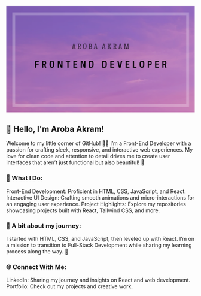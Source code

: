 ![Banner](intro.png)

## 👋 Hello, I'm Aroba Akram! 
Welcome to my little corner of GitHub! 👩‍💻
I’m a Front-End Developer with a passion for crafting sleek, responsive, and interactive web experiences. My love for clean code and attention to detail drives me to create user interfaces that aren’t just functional but also beautiful! 🌟

### 🌟 What I Do:
Front-End Development: Proficient in HTML, CSS, JavaScript, and React.
Interactive UI Design: Crafting smooth animations and micro-interactions for an engaging user experience.
Project Highlights: Explore my repositories showcasing projects built with React, Tailwind CSS, and more.

### 🎯 A bit about my journey:
I started with HTML, CSS, and JavaScript, then leveled up with React. I’m on a mission to transition to Full-Stack Development while sharing my learning process along the way. 🚀

### 🌐 Connect With Me:
LinkedIn: Sharing my journey and insights on React and web development.
Portfolio: Check out my projects and creative work.
<!--
**Aroba27/Aroba27** is a ✨ _special_ ✨ repository because its `README.md` (this file) appears on your GitHub profile.

Here are some ideas to get you started:

- 🔭 I’m currently working on ...
- 🌱 I’m currently learning ...
- 👯 I’m looking to collaborate on ...
- 🤔 I’m looking for help with ...
- 💬 Ask me about ...
- 📫 How to reach me: ...
- 😄 Pronouns: ...
- ⚡ Fun fact: ...
-->
